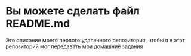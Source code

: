 # Вы можете сделать файл README.md

Это описание моего первого удаленного репозитория, чтобы я в этот репозиторий мог передавать мои домашние задания